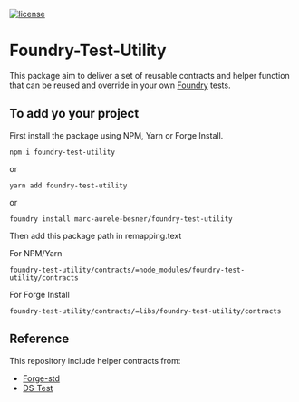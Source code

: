 [![license](https://img.shields.io/github/license/jamesisaac/react-native-background-task.svg)](https://opensource.org/licenses/MIT)

# Foundry-Test-Utility

This package aim to deliver a set of reusable contracts and helper function that can be reused and override in your own [Foundry](https://github.com/foundry-rs) tests.

## To add yo your project

First install the package using NPM, Yarn or Forge Install.

```
npm i foundry-test-utility
```

or
```
yarn add foundry-test-utility
```

or
```
foundry install marc-aurele-besner/foundry-test-utility
```

Then add this package path in remapping.text

For NPM/Yarn
```
foundry-test-utility/contracts/=node_modules/foundry-test-utility/contracts
```

For Forge Install
```
foundry-test-utility/contracts/=libs/foundry-test-utility/contracts

```

## Reference

This repository include helper contracts from:

- [Forge-std](https://github.com/foundry-rs/forge-std)
- [DS-Test](https://github.com/dapphub/ds-test)